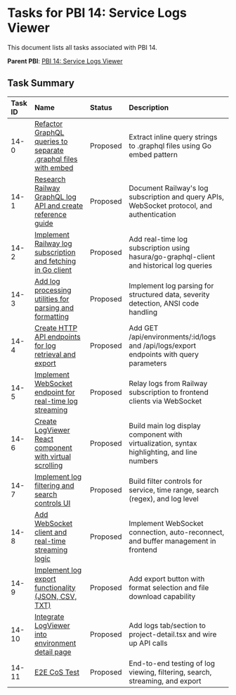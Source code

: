 # Tasks for PBI 14: Service Logs Viewer

This document lists all tasks associated with PBI 14.

**Parent PBI**: [PBI 14: Service Logs Viewer](./prd.md)

## Task Summary

| Task ID | Name | Status | Description |
| :------ | :--------------------------------------- | :------- | :--------------------------------- |
| 14-0 | [Refactor GraphQL queries to separate .graphql files with embed](./14-0.md) | Proposed | Extract inline query strings to .graphql files using Go embed pattern |
| 14-1 | [Research Railway GraphQL log API and create reference guide](./14-1.md) | Proposed | Document Railway's log subscription and query APIs, WebSocket protocol, and authentication |
| 14-2 | [Implement Railway log subscription and fetching in Go client](./14-2.md) | Proposed | Add real-time log subscription using hasura/go-graphql-client and historical log queries |
| 14-3 | [Add log processing utilities for parsing and formatting](./14-3.md) | Proposed | Implement log parsing for structured data, severity detection, ANSI code handling |
| 14-4 | [Create HTTP API endpoints for log retrieval and export](./14-4.md) | Proposed | Add GET /api/environments/:id/logs and /api/logs/export endpoints with query parameters |
| 14-5 | [Implement WebSocket endpoint for real-time log streaming](./14-5.md) | Proposed | Relay logs from Railway subscription to frontend clients via WebSocket |
| 14-6 | [Create LogViewer React component with virtual scrolling](./14-6.md) | Proposed | Build main log display component with virtualization, syntax highlighting, and line numbers |
| 14-7 | [Implement log filtering and search controls UI](./14-7.md) | Proposed | Build filter controls for service, time range, search (regex), and log level |
| 14-8 | [Add WebSocket client and real-time streaming logic](./14-8.md) | Proposed | Implement WebSocket connection, auto-reconnect, and buffer management in frontend |
| 14-9 | [Implement log export functionality (JSON, CSV, TXT)](./14-9.md) | Proposed | Add export button with format selection and file download capability |
| 14-10 | [Integrate LogViewer into environment detail page](./14-10.md) | Proposed | Add logs tab/section to project-detail.tsx and wire up API calls |
| 14-11 | [E2E CoS Test](./14-11.md) | Proposed | End-to-end testing of log viewing, filtering, search, streaming, and export |

